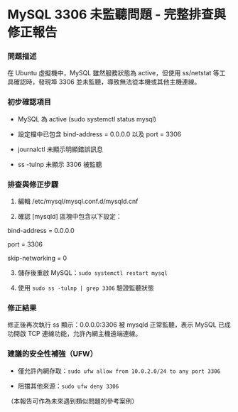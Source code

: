 # MySQL 3306 未監聽問題 - 完整排查與修正報告


### 問題描述

在 Ubuntu 虛擬機中，MySQL 雖然服務狀態為 active，但使用 ss/netstat 等工具確認時，發現埠 3306 並未監聽，導致無法從本機或其他主機連線。


### 初步確認項目

- MySQL 為 active (sudo systemctl status mysql)

- 設定檔中已包含 bind-address = 0.0.0.0 以及 port = 3306

- journalctl 未顯示明顯錯誤訊息

- ss -tulnp 未顯示 3306 被監聽


### 排查與修正步驟

1. 編輯 /etc/mysql/mysql.conf.d/mysqld.cnf

2. 確認 [mysqld] 區塊中包含以下設定：

 bind-address = 0.0.0.0

 port = 3306

 skip-networking = 0

3. 儲存後重啟 MySQL：`sudo systemctl restart mysql`

4. 使用 `sudo ss -tulnp | grep 3306` 驗證監聽狀態


### 修正結果

修正後再次執行 ss 顯示：0.0.0.0:3306 被 mysqld 正常監聽，表示 MySQL 已成功開啟 TCP 連線功能，允許內網主機遠端連線。

### 建議的安全性補強（UFW）

- 僅允許內網存取：`sudo ufw allow from 10.0.2.0/24 to any port 3306`

- 阻擋其他來源：`sudo ufw deny 3306`

（本報告可作為未來遇到類似問題的參考案例）